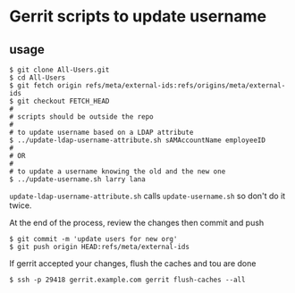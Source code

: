 # Gerrit scripts to update username
## usage
```
$ git clone All-Users.git
$ cd All-Users
$ git fetch origin refs/meta/external-ids:refs/origins/meta/external-ids
$ git checkout FETCH_HEAD
#
# scripts should be outside the repo
#
# to update username based on a LDAP attribute
$ ../update-ldap-username-attribute.sh sAMAccountName employeeID
#
# OR
#
# to update a username knowing the old and the new one
$ ../update-username.sh larry lana
```

`update-ldap-username-attribute.sh` calls `update-username.sh` so don't do it twice.

At the end of the process, review the changes then commit and push
```
$ git commit -m 'update users for new org'
$ git push origin HEAD:refs/meta/external-ids
```

If gerrit accepted your changes, flush the caches and tou are done
```
$ ssh -p 29418 gerrit.example.com gerrit flush-caches --all
```
